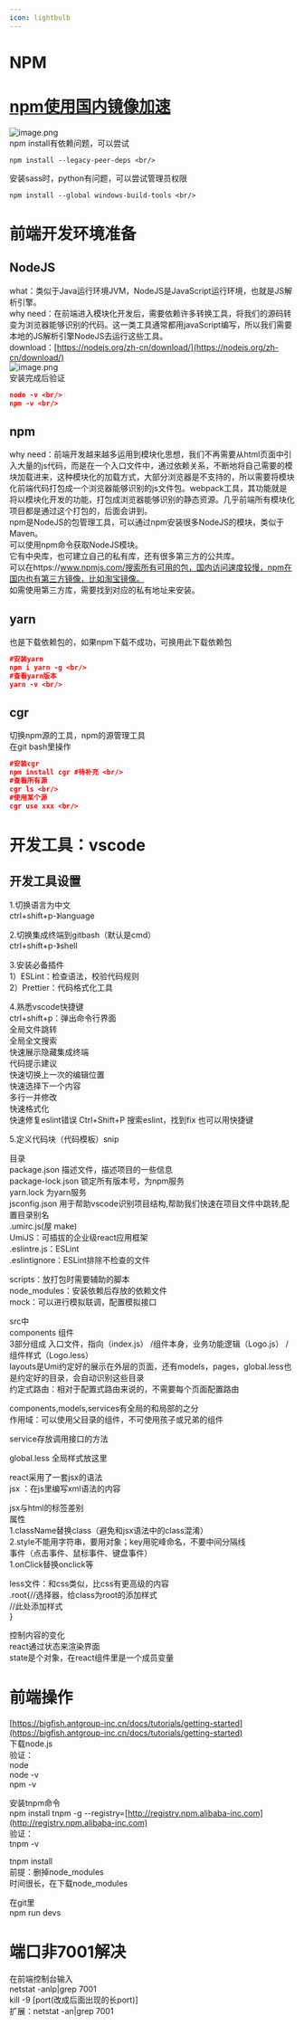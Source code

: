 ```yaml
---
icon: lightbulb
---
```

# NPM

# [npm使用国内镜像加速](https://cloud.tencent.com/developer/article/1372949)
![image.png](images/npm-1.png) <br/>
npm install有依赖问题，可以尝试 <br/>
```
npm install --legacy-peer-deps <br/>
```
安装sass时，python有问题，可以尝试管理员权限 <br/>
```
npm install --global windows-build-tools <br/>
```
# 

# 前端开发环境准备
## NodeJS
what：类似于Java运行环境JVM，NodeJS是JavaScript运行环境，也就是JS解析引擎。 <br/>
why need：在前端进入模块化开发后，需要依赖许多转换工具，将我们的源码转变为浏览器能够识别的代码。这一类工具通常都用javaScript编写，所以我们需要本地的JS解析引擎NodeJS去运行这些工具。 <br/>
download：[https://nodejs.org/zh-cn/download/](https://nodejs.org/zh-cn/download/) <br/>
![image.png](images/npm-2.png) <br/>
安装完成后验证 <br/>
```json <br/>
node -v <br/>
npm -v <br/>
```

## npm
why need：前端开发越来越多运用到模块化思想，我们不再需要从html页面中引入大量的js代码，而是在一个入口文件中，通过依赖关系，不断地将自己需要的模块加载进来，这种模块化的加载方式，大部分浏览器是不支持的，所以需要将模块化前端代码打包成一个浏览器能够识别的js文件包。webpack工具，其功能就是将以模块化开发的功能，打包成浏览器能够识别的静态资源。几乎前端所有模块化项目都是通过这个打包的，后面会讲到。 <br/>
npm是NodeJS的包管理工具，可以通过npm安装很多NodeJS的模块，类似于Maven。 <br/>
可以使用npm命令获取NodeJS模块。 <br/>
它有中央库，也可建立自己的私有库，还有很多第三方的公共库。 <br/>
可以在https://www.npmjs.com/搜索所有可用的包，国内访问速度较慢，npm在国内也有第三方镜像，比如淘宝镜像。 <br/>
如需使用第三方库，需要找到对应的私有地址来安装。 <br/>

## yarn
也是下载依赖包的，如果npm下载不成功，可换用此下载依赖包 <br/>
```json <br/>
#安装yarn
npm i yarn -g <br/>
#查看yarn版本
yarn -v <br/>
```

## cgr
切换npm源的工具，npm的源管理工具 <br/>
在git bash里操作 <br/>
```json <br/>
#安装cgr
npm install cgr #待补充 <br/>
#查看所有源
cgr ls <br/>
#使用某个源
cgr use xxx <br/>
```

# 开发工具：vscode
## 开发工具设置
1.切换语言为中文    <br/>
ctrl+shift+p-》language <br/>

2.切换集成终端到gitbash（默认是cmd） <br/>
ctrl+shift+p-》shell   <br/>

3.安装必备插件 <br/>
1）ESLint：检查语法，校验代码规则 <br/>
2）Prettier：代码格式化工具 <br/>

4.熟悉vscode快捷键 <br/>
ctrl+shift+p：弹出命令行界面 <br/>
全局文件跳转 <br/>
全局全文搜索 <br/>
快速展示隐藏集成终端 <br/>
代码提示建议 <br/>
快速切换上一次的编辑位置 <br/>
快速选择下一个内容 <br/>
多行一并修改 <br/>
快速格式化 <br/>
快速修复eslint错误   Ctrl+Shift+P    搜索eslint，找到fix   也可以用快捷键 <br/>

5.定义代码块（代码模板）snip <br/>

目录 <br/>
package.json   描述文件，描述项目的一些信息 <br/>
package-lock.json  锁定所有版本号，为npm服务 <br/>
yarn.lock  为yarn服务 <br/>
jsconfig.json  用于帮助vscode识别项目结构,帮助我们快速在项目文件中跳转,配置目录别名 <br/>
.umirc.js(屋 make) <br/>
UmiJS：可插拔的企业级react应用框架 <br/>
.eslintre.js：ESLint <br/>
.eslintignore：ESLint排除不检查的文件 <br/>

scripts：放打包时需要辅助的脚本 <br/>
node_modules：安装依赖后存放的依赖文件 <br/>
mock：可以进行模拟联调，配置模拟接口 <br/>

src中 <br/>
components  组件 <br/>
3部分组成  入口文件，指向（index.js）  /组件本身，业务功能逻辑（Logo.js） / 组件样式（Logo.less） <br/>
layouts是Umi约定好的展示在外层的页面，还有models，pages，global.less也是约定好的目录，会自动识别这些目录 <br/>
约定式路由：相对于配置式路由来说的，不需要每个页面配置路由 <br/>

components,models,services有全局的和局部的之分 <br/>
作用域：可以使用父目录的组件，不可使用孩子或兄弟的组件 <br/>

service存放调用接口的方法 <br/>

global.less  全局样式放这里 <br/>

react采用了一套jsx的语法 <br/>
jsx ：在js里编写xml语法的内容 <br/>

jsx与html的标签差别 <br/>
属性 <br/>
1.className替换class（避免和jsx语法中的class混淆） <br/>
2.style不能用字符串，要用对象；key用驼峰命名，不要中间分隔线 <br/>
事件（点击事件、鼠标事件、键盘事件） <br/>
1.onClick替换onclick等 <br/>


less文件：和css类似，比css有更高级的内容 <br/>
.root{//选择器，给class为root的添加样式 <br/>
//此处添加样式 <br/>
} <br/>

控制内容的变化 <br/>
react通过状态来渲染界面 <br/>
state是个对象，在react组件里是一个成员变量 <br/>

# 前端操作

[https://bigfish.antgroup-inc.cn/docs/tutorials/getting-started](https://bigfish.antgroup-inc.cn/docs/tutorials/getting-started) <br/>
下载node.js <br/>
验证： <br/>
node <br/>
node -v <br/>
npm -v <br/>

安装tnpm命令 <br/>
npm install tnpm -g --registry=[http://registry.npm.alibaba-inc.com](http://registry.npm.alibaba-inc.com) <br/>
验证： <br/>
tnpm -v <br/>

tnpm install <br/>
前提：删掉node_modules <br/>
时间很长，在下载node_modules <br/>

在git里 <br/>
npm run devs <br/>
# 端口非7001解决
在前端控制台输入 <br/>
netstat -anlp|grep 7001 <br/>
kill -9 [port(改成后面出现的长port)] <br/>
扩展：netstat -an|grep 7001 <br/>
